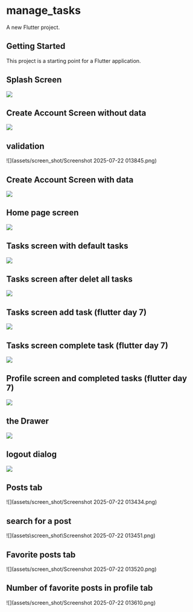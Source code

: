 # manage_tasks

A new Flutter project.

## Getting Started

This project is a starting point for a Flutter application.

## Splash Screen
![](assets/screen_shot/1.jpg)


## Create Account Screen without data
![](assets/screen_shot/2.jpg)

## validation
![](assets/screen_shot/Screenshot 2025-07-22 013845.png)


## Create Account Screen with data
![](assets/screen_shot/3.jpg)

## Home page screen 
![](assets/screen_shot/4.jpg)

## Tasks screen with default tasks
![](assets/screen_shot/5.jpg)

## Tasks screen after delet all tasks
![](assets/screen_shot/6.jpg)

## Tasks screen add task (flutter day 7)
![](assets/screen_shot/7.jpg)

## Tasks screen complete task (flutter day 7)
![](assets/screen_shot/8.jpg)

## Profile screen and completed tasks (flutter day 7)
![](assets/screen_shot/9.jpg)

## the Drawer
![](assets/screen_shot/10.jpg)

## logout dialog
![](assets/screen_shot/11.jpg)

## Posts tab
![](assets/screen_shot/Screenshot 2025-07-22 013434.png)

## search for a post
![](assets\screen_shot\Screenshot 2025-07-22 013451.png)


## Favorite posts tab
![](assets/screen_shot/Screenshot 2025-07-22 013520.png)

## Number of favorite posts in profile tab
![](assets/screen_shot/Screenshot 2025-07-22 013610.png)


